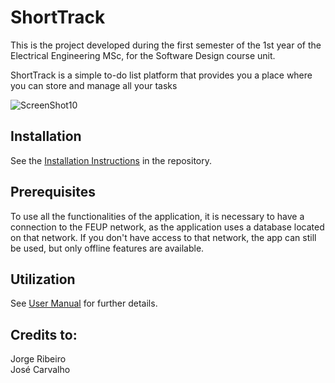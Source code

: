 # ShortTrack
This is the project developed during the first semester of the 1st year of the Electrical Engineering MSc, for the Software Design course unit.

ShortTrack is a simple to-do list platform that provides you a place where you can store and manage all your tasks

![ScreenShot10](https://user-images.githubusercontent.com/109107004/216448097-3ed43c5f-442e-4759-8eac-807c95fe098a.PNG)

## Installation

See the [Installation Instructions](https://github.com/Thorfr123/Projeto_PSW_ShortTrack/blob/master/SCRUM_Files/Installation_Instructions/Installation.md) in the repository.

## Prerequisites

To use all the functionalities of the application, it is necessary to have a connection to the FEUP network, as the application uses a database located on that network.
If you don't have access to that network, the app can still be used, but only offline features are available.

## Utilization

See [User Manual](https://github.com/Thorfr123/Projeto_PSW_ShortTrack/files/10573314/PSW_User_Manual.pdf) for further details.

## Credits to:
Jorge Ribeiro\
José Carvalho
